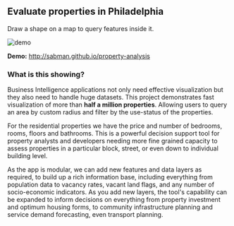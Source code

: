 Evaluate properties in Philadelphia
---

Draw a shape on a map to query features inside it.

![demo](http://i.imgur.com/RGbMcRH.gif)

__Demo:__ http://sabman.github.io/property-analysis

### What is this showing?
Business Intelligence applications not only need effective visualization but they also need to handle huge datasets. This project demonstrates fast visualization of more than **half a million properties**. Allowing users to query an area by custom radius and filter by the use-status of the properties.

For the residential properties we have the price and number of bedrooms, rooms, floors and bathrooms. This is a powerful decision support tool for property analysts and developers needing more fine grained capacity to assess properties in a particular block, street, or even down to individual building level.

As the app is modular, we can add new features and data layers as required, to build up a rich information base, including everything from population data to vacancy rates, vacant land flags, and any number of socio-economic indicators. As you add new layers, the tool's capability can be expanded to inform decisions on everything from property investment and optimum housing forms, to community infrastructure planning and service demand forecasting, even transport planning.
